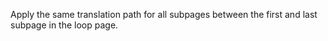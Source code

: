 Apply the same translation path for all subpages between the first and last subpage in the loop
page.
